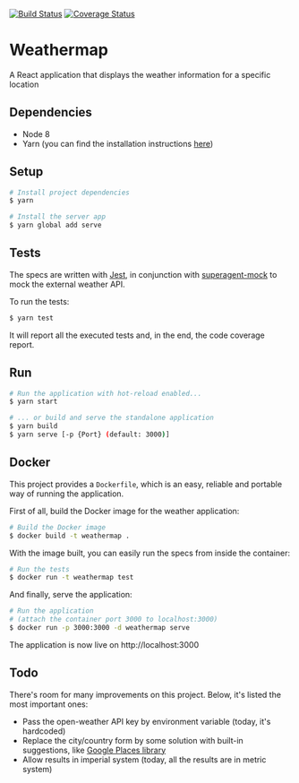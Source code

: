 [![Build Status](https://travis-ci.org/mauricioklein/weathermap.svg?branch=master)](https://travis-ci.org/mauricioklein/weathermap)
[![Coverage Status](https://coveralls.io/repos/github/mauricioklein/weathermap/badge.svg?branch=travis)](https://coveralls.io/github/mauricioklein/weathermap?branch=travis)

# Weathermap

A React application that displays the weather information for a specific location

## Dependencies

- Node 8
- Yarn (you can find the installation instructions [here](https://yarnpkg.com/en/docs/install))

## Setup

```bash
# Install project dependencies
$ yarn

# Install the server app
$ yarn global add serve
```

## Tests

The specs are written with [Jest](https://facebook.github.io/jest/), in conjunction with [superagent-mock](https://github.com/M6Web/superagent-mock) to mock the external weather API.

To run the tests:

```bash
$ yarn test
```

It will report all the executed tests and, in the end, the code coverage report.

## Run

```bash
# Run the application with hot-reload enabled...
$ yarn start

# ... or build and serve the standalone application
$ yarn build
$ yarn serve [-p {Port} (default: 3000)]
```

## Docker

This project provides a `Dockerfile`, which is an easy, reliable and portable way of running the application.

First of all, build the Docker image for the weather application:

```bash
# Build the Docker image
$ docker build -t weathermap .
```

With the image built, you can easily run the specs from inside the container:

```bash
# Run the tests
$ docker run -t weathermap test
```

And finally, serve the application:

```bash
# Run the application
# (attach the container port 3000 to localhost:3000)
$ docker run -p 3000:3000 -d weathermap serve
```

The application is now live on http://localhost:3000

## Todo

There's room for many improvements on this project.
Below, it's listed the most important ones:

- Pass the open-weather API key by environment variable (today, it's hardcoded)
- Replace the city/country form by some solution with built-in suggestions, like [Google Places library](https://developers.google.com/maps/documentation/javascript/places)
- Allow results in imperial system (today, all the results are in metric system)
